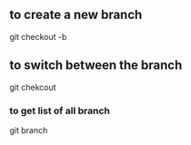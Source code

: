 ## to create a new branch

git checkout -b <branch name>

## to switch between the branch

git chekcout <branch name>

### to get list of all branch

git branch
